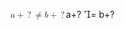 <span class="katex"><span class="katex-mathml"><math xmlns="http://www.w3.org/1998/Math/MathML"><semantics><mrow><mi>a</mi><mo>+</mo><mo stretchy="false">?</mo><mo mathvariant="normal">≠</mo><mi>b</mi><mo>+</mo><mo stretchy="false">?</mo></mrow><annotation encoding="application/x-tex">a+? \neq b+?</annotation></semantics></math></span><span class="katex-html" aria-hidden="true"><span class="base"><span class="strut" style="height:0.8888799999999999em;vertical-align:-0.19444em;"></span><span class="mord mathnormal">a</span><span class="mord">+</span><span class="mclose">?</span><span class="mspace" style="margin-right:0.2777777777777778em;"></span><span class="mrel"><span class="mrel"><span class="mord vbox"><span class="thinbox"><span class="rlap"><span class="strut" style="height:0.8888799999999999em;vertical-align:-0.19444em;"></span><span class="inner"><span class="mrel"></span></span><span class="fix"></span></span></span></span></span><span class="mrel">=</span></span><span class="mspace" style="margin-right:0.2777777777777778em;"></span></span><span class="base"><span class="strut" style="height:0.77777em;vertical-align:-0.08333em;"></span><span class="mord mathnormal">b</span><span class="mord">+</span><span class="mclose">?</span></span></span></span>